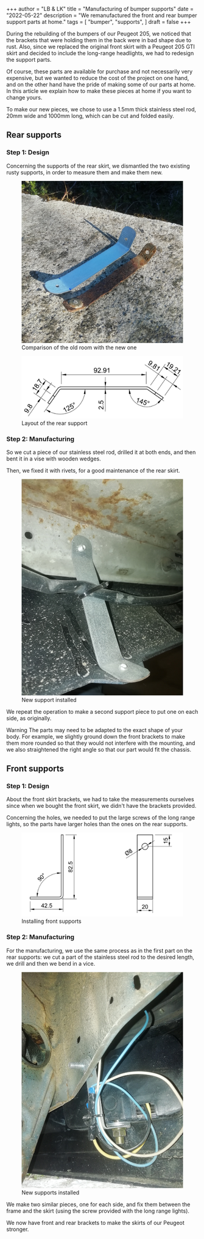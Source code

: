 +++
author = "LB & LK"
title = "Manufacturing of bumper supports"
date = "2022-05-22"
description = "We remanufactured the front and rear bumper support parts at home."
tags = [
    "bumper",
    "supports",
]
draft = false
+++

During the rebuilding of the bumpers of our Peugeot 205, we noticed that the brackets that were holding them in the back were in bad shape due to rust. Also, since we replaced the original front skirt with a Peugeot 205 GTI skirt and decided to include the long-range headlights, we had to redesign the support parts.

Of course, these parts are available for purchase and not necessarily very expensive, but we wanted to reduce the cost of the project on one hand, and on the other hand have the pride of making some of our parts at home. In this article we explain how to make these pieces at home if you want to change yours.

To make our new pieces, we chose to use a 1.5mm thick stainless steel rod, 20mm wide and 1000mm long, which can be cut and folded easily.

## Rear supports
### Step 1: Design

Concerning the supports of the rear skirt, we dismantled the two existing rusty supports, in order to measure them and make them new.

<figure>
    <img loading="lazy" class="image-article" src="/images/bumper-supports/support-arriere-comparaison.png" alt="Comparaison ancienne nouvelle">
    <figcaption class="figure-caption">Comparison of the old room with the new one</figcaption>
</figure>

<figure>
    <img loading="lazy" class="image-article" src="/images/bumper-supports/mep-arr.png" alt="Mise en plan fixation arrière">
    <figcaption class="figure-caption">Layout of the rear support</figcaption>
</figure>

### Step 2: Manufacturing
So we cut a piece of our stainless steel rod, drilled it at both ends, and then bent it in a vise with wooden wedges.

Then, we fixed it with rivets, for a good maintenance of the rear skirt.
<figure>
    <img loading="lazy" class="image-article" src="/images/bumper-supports/support-arriere.png" alt="Nouveau support arrière en place">
    <figcaption class="figure-caption">New support installed</figcaption>
</figure>

We repeat the operation to make a second support piece to put one on each side, as originally.

<span class="badge yellow">Warning</span> The parts may need to be adapted to the exact shape of your body. For example, we slightly ground down the front brackets to make them more rounded so that they would not interfere with the mounting, and we also straightened the right angle so that our part would fit the chassis.

## Front supports
### Step 1: Design

About the front skirt brackets, we had to take the measurements ourselves since when we bought the front skirt, we didn't have the brackets provided.

Concerning the holes, we needed to put the large screws of the long range lights, so the parts have larger holes than the ones on the rear supports.

<figure>
    <img loading="lazy" class="image-article" src="/images/bumper-supports/mep-av.png" alt="Mise en plan fixation avant">
    <figcaption class="figure-caption">Installing front supports</figcaption>
</figure>

### Step 2: Manufacturing
For the manufacturing, we use the same process as in the first part on the rear supports: we cut a part of the stainless steel rod to the desired length, we drill and then we bend in a vice.

<figure>
    <img loading="lazy" class="image-article" src="/images/bumper-supports/support-avant.png" alt="Nouveau support avant en place">
    <figcaption class="figure-caption">New supports installed</figcaption>
</figure>

We make two similar pieces, one for each side, and fix them between the frame and the skirt (using the screw provided with the long range lights).

We now have front and rear brackets to make the skirts of our Peugeot stronger.